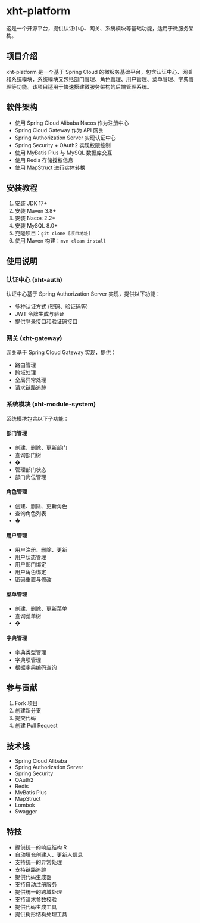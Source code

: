 

# xht-platform
这是一个开源平台，提供认证中心、网关、系统模块等基础功能，适用于微服务架构。

## 项目介绍
xht-platform 是一个基于 Spring Cloud 的微服务基础平台，包含认证中心、网关和系统模块，系统模块又包括部门管理、角色管理、用户管理、菜单管理、字典管理等功能。该项目适用于快速搭建微服务架构的后端管理系统。

## 软件架构
- 使用 Spring Cloud Alibaba Nacos 作为注册中心
- Spring Cloud Gateway 作为 API 网关
- Spring Authorization Server 实现认证中心
- Spring Security + OAuth2 实现权限控制
- 使用 MyBatis Plus 与 MySQL 数据库交互
- 使用 Redis 存储授权信息
- 使用 MapStruct 进行实体转换

## 安装教程
1. 安装 JDK 17+
2. 安装 Maven 3.8+
3. 安装 Nacos 2.2+
4. 安装 MySQL 8.0+
5. 克隆项目：`git clone [项目地址]`
6. 使用 Maven 构建：`mvn clean install`

## 使用说明
### 认证中心 (xht-auth)
认证中心基于 Spring Authorization Server 实现，提供以下功能：
- 多种认证方式 (密码、验证码等)
- JWT 令牌生成与验证
- 提供登录接口和验证码接口

### 网关 (xht-gateway)
网关基于 Spring Cloud Gateway 实现，提供：
- 路由管理
- 跨域处理
- 全局异常处理
- 请求链路追踪

### 系统模块 (xht-module-system)
系统模块包含以下子功能：

#### 部门管理
- 创建、删除、更新部门
- 查询部门树
- �
- 管理部门状态
- 部门岗位管理

#### 角色管理
- 创建、删除、更新角色
- 查询角色列表
- �

#### 用户管理
- 用户注册、删除、更新
- 用户状态管理
- 用户部门绑定
- 用户角色绑定
- 密码重置与修改

#### 菜单管理
- 创建、删除、更新菜单
- 查询菜单树
- �

#### 字典管理
- 字典类型管理
- 字典项管理
- 根据字典编码查询

## 参与贡献
1. Fork 项目
2. 创建新分支
3. 提交代码
4. 创建 Pull Request

## 技术栈
- Spring Cloud Alibaba
- Spring Authorization Server
- Spring Security
- OAuth2
- Redis
- MyBatis Plus
- MapStruct
- Lombok
- Swagger

## 特技
- 提供统一的响应结构 R<T>
- 自动填充创建人、更新人信息
- 支持统一的异常处理
- 支持链路追踪
- 提供代码生成器
- 支持自动注册服务
- 提供统一的跨域处理
- 支持请求参数校验
- 提供代码生成工具
- 提供树形结构处理工具